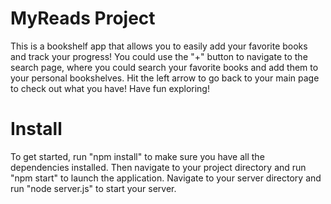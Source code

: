 # MyReads Project

This is a bookshelf app that allows you to easily add your favorite books and track your progress! You could use the "+" button to navigate to the search page, where you could search your favorite books and add them to your personal bookshelves. Hit the left arrow to go back to your main page to check out what you have! Have fun exploring!

# Install

To get started, run "npm install" to make sure you have all the dependencies installed. Then navigate to your project directory and run "npm start" to launch the application. Navigate to your server directory and run "node server.js" to start your server.
